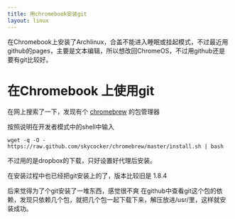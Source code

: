 ```yaml
---
title: 用chromebook安装git
layout: linux
---
```

在Chromebook上安装了Archlinux，合盖不能进入睡眠或挂起模式，不过最近用github的pages，主要是文本编辑，所以想改回ChromeOS，不过用github还是要有git比较好。


# 在Chromebook 上使用git

在网上搜索了一下，发现有个 [chromebrew](https://github.com/skycocker/chromebrew) 的包管理器


按照说明在开发者模式中的shell中输入

```
wget -q -O - https://raw.github.com/skycocker/chromebrew/master/install.sh | bash
```

不过用的是dropbox的下载，只好设置好代理后安装。

在安装过程中也已经把git安装上的了，版本比较旧是 1.8.4


  
  
后来觉得为了个git安装了一堆东西，感觉很不爽
在github中查看git这个包的依赖，发现只依赖几个包，就把几个包一起下载下来，解压放进/usr/里，这样就安装成功。
